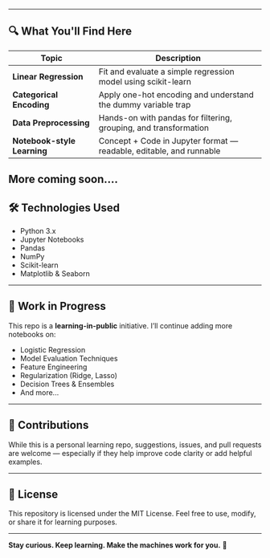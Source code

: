 
---

## 🔍 What You'll Find Here

| Topic                        | Description |
|-----------------------------|-------------|
| **Linear Regression**       | Fit and evaluate a simple regression model using scikit-learn |
| **Categorical Encoding**    | Apply one-hot encoding and understand the dummy variable trap |
| **Data Preprocessing**      | Hands-on with pandas for filtering, grouping, and transformation |
| **Notebook-style Learning** | Concept + Code in Jupyter format — readable, editable, and runnable |

More coming soon....
---

## 🛠 Technologies Used

- Python 3.x  
- Jupyter Notebooks  
- Pandas  
- NumPy  
- Scikit-learn  
- Matplotlib & Seaborn

---

## 🚧 Work in Progress

This repo is a **learning-in-public** initiative. I’ll continue adding more notebooks on:
- Logistic Regression
- Model Evaluation Techniques
- Feature Engineering
- Regularization (Ridge, Lasso)
- Decision Trees & Ensembles
- And more...

---

## 🤝 Contributions

While this is a personal learning repo, suggestions, issues, and pull requests are welcome — especially if they help improve code clarity or add helpful examples.

---

## 📜 License

This repository is licensed under the MIT License. Feel free to use, modify, or share it for learning purposes.

---

**Stay curious. Keep learning. Make the machines work for you.** 🦇
